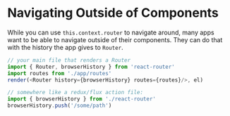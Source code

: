 # Navigating Outside of Components

While you can use `this.context.router` to navigate around, many apps want to be able to navigate outside of their components. They can do that with the history the app gives to `Router`.

```js
// your main file that renders a Router
import { Router, browserHistory } from 'react-router'
import routes from './app/routes'
render(<Router history={browserHistory} routes={routes}/>, el)
```

```js
// somewhere like a redux/flux action file:
import { browserHistory } from './react-router'
browserHistory.push('/some/path')
```
